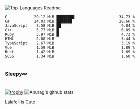 #

![Top-Languages Readme](https://github.com/MogsFriend/MogsFriend/workflows/Top-Languages%20Readme/badge.svg)

<!--START_SECTION:top_language-->
```text
C            29.12 MiB ████████                    34.73 %
C#           24.03 MiB ███████                     28.66 %
JavaScript    7.58 MiB ██                           9.04 %
C++           5.77 MiB █                            6.89 %
Ruby          3.97 MiB █                            4.73 %
HTML          2.88 MiB                              3.44 %
TypeScript    2.67 MiB                              3.19 %
Vue           1.59 MiB                              1.89 %
Rust          1.42 MiB                              1.69 %
SCSS          1.34 MiB                              1.60 %
```
<!--END_SECTION:top_language-->

#
### Sleepy💤
#
[![trophy](https://github-profile-trophy.vercel.app/?username=MogsFriend&theme=onedark)](https://github.com/ryo-ma/github-profile-trophy)
![Anurag's github stats](https://github-readme-stats.vercel.app/api?username=MogsFriend&hide=prs,issues,contribs&count_private=true)

Lalafell is Cute
<!--
**MogsFriend/MogsFriend** is a ✨ _special_ ✨ repository because its `README.md` (this file) appears on your GitHub profile.

Here are some ideas to get you started:

- 🔭 I’m currently working on ...
- 🌱 I’m currently learning ...
- 👯 I’m looking to collaborate on ...
- 🤔 I’m looking for help with ...
- 💬 Ask me about ...
- 📫 How to reach me: ...
- 😄 Pronouns: ...
- ⚡ Fun fact: ...
-->
